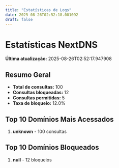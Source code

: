```yaml
---
title: "Estatísticas de Logs"
date: 2025-08-26T02:52:18.001092
draft: false
---
```

# Estatísticas NextDNS
**Última atualização:** 2025-08-26T02:52:17.947908
## Resumo Geral
- **Total de consultas:** 100
- **Consultas bloqueadas:** 12
- **Consultas permitidas:** 5
- **Taxa de bloqueio:** 12.0%
## Top 10 Domínios Mais Acessados
1. **unknown** - 100 consultas

## Top 10 Domínios Bloqueados

1. **null** - 12 bloqueios
